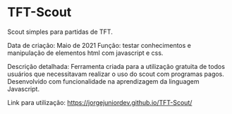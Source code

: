 # TFT-Scout
Scout simples para partidas de TFT. 

Data de criação: Maio de 2021
Função: testar conhecimentos e manipulação de elementos html com javascript e css.

Descrição detalhada:
Ferramenta criada para a utilização gratuita de todos usuários que necessitavam realizar o uso do scout com programas pagos. Desenvolvido com funcionalidade na aprendizagem da linguagem Javascript.

Link para utilização: https://jorgejuniordev.github.io/TFT-Scout/
